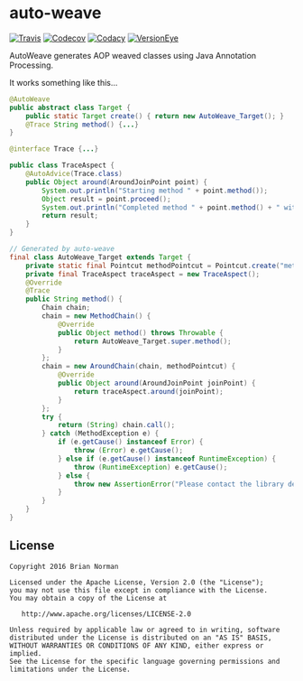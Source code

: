 # auto-weave

<!--- All the badges! --->
[![Travis](https://img.shields.io/travis/bnorm/auto-weave.svg?maxAge=7200&style=flat-square)](https://travis-ci.org/bnorm/auto-weave)
[![Codecov](https://img.shields.io/codecov/c/github/bnorm/auto-weave.svg?maxAge=7200&style=flat-square)](https://codecov.io/gh/bnorm/auto-weave)
[![Codacy](https://img.shields.io/codacy/ba632994831044a2b3049a5a17e26c45.svg?maxAge=7200&style=flat-square)](https://www.codacy.com/app/bnorm/auto-weave)
[![VersionEye](https://img.shields.io/versioneye/d/user/projects/57489055ce8d0e00360be076.svg?maxAge=7200&style=flat-square)](https://www.versioneye.com/user/projects/57489055ce8d0e00360be076)

AutoWeave generates AOP weaved classes using Java Annotation Processing.

It works something like this...

```java
@AutoWeave
public abstract class Target {
    public static Target create() { return new AutoWeave_Target(); }
    @Trace String method() {...}
}

@interface Trace {...}

public class TraceAspect {
    @AutoAdvice(Trace.class)
    public Object around(AroundJoinPoint point) {
        System.out.println("Starting method " + point.method());
        Object result = point.proceed();
        System.out.println("Completed method " + point.method() + " with a result of " + result);
        return result;
    }
}

// Generated by auto-weave
final class AutoWeave_Target extends Target {
    private static final Pointcut methodPointcut = Pointcut.create("method");
    private final TraceAspect traceAspect = new TraceAspect();
    @Override
    @Trace
    public String method() {
        Chain chain;
        chain = new MethodChain() {
            @Override
            public Object method() throws Throwable {
                return AutoWeave_Target.super.method();
            }
        };
        chain = new AroundChain(chain, methodPointcut) {
            @Override
            public Object around(AroundJoinPoint joinPoint) {
                return traceAspect.around(joinPoint);
            }
        };
        try {
            return (String) chain.call();
        } catch (MethodException e) {
            if (e.getCause() instanceof Error) {
                throw (Error) e.getCause();
            } else if (e.getCause() instanceof RuntimeException) {
                throw (RuntimeException) e.getCause();
            } else {
                throw new AssertionError("Please contact the library developer", e.getCause());
            }
        }
    }
}
```

## License

    Copyright 2016 Brian Norman

    Licensed under the Apache License, Version 2.0 (the "License");
    you may not use this file except in compliance with the License.
    You may obtain a copy of the License at

       http://www.apache.org/licenses/LICENSE-2.0

    Unless required by applicable law or agreed to in writing, software
    distributed under the License is distributed on an "AS IS" BASIS,
    WITHOUT WARRANTIES OR CONDITIONS OF ANY KIND, either express or implied.
    See the License for the specific language governing permissions and
    limitations under the License.
